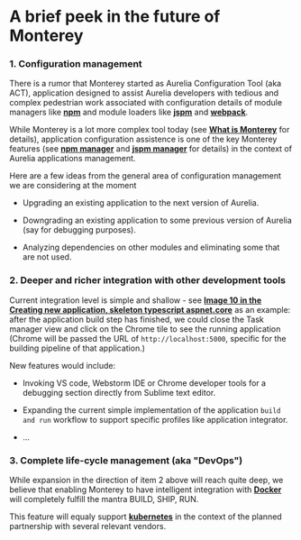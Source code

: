 # A brief peek in the future of Monterey

### 1. Configuration management
There is a rumor that Monterey started as Aurelia Configuration Tool (aka ACT), application designed to assist Aurelia developers with tedious and complex pedestrian work associated with configuration details of module managers like **[npm](https://www.npmjs.com/)** and module loaders like **[jspm](http://jspm.io/)** and **[webpack](http://webpack.github.io/docs/)**.

While Monterey is a lot more complex tool today (see **[What is Monterey](../introduction/what_is_monterey.html)** for details), application configuration assistence is one of the key Monterey features (see **[npm manager](../features/npm_manager.html)** and **[jspm manager](../features/jspm_manager.html)** for details) in the context of Aurelia applications management.

Here are a few ideas from the general area of configuration management we are considering at the moment

- Upgrading an existing application to the next version of Aurelia.

- Downgrading an existing application to some previous version of Aurelia (say for debugging purposes).

- Analyzing dependencies on other modules and eliminating some that are not used.

### 2. Deeper and richer integration with other development tools
Current integration level is simple and shallow - see **[Image 10 in the Creating new application, skeleton typescript aspnet.core](../creating_new_application/skeleton-typescript-aspnetcore.html)** as an example: after the application build step has finished, we could close the Task manager view and click on the Chrome tile to see the running application (Chrome will be passed the URL of `http://localhost:5000`, specific for the building pipeline of that application.)

New features would include:

- Invoking VS code, Webstorm IDE or Chrome developer tools for a debugging section directly from Sublime text editor.

- Expanding the current simple implementation of the application `build and run` workflow to support specific profiles like application integrator.

- ...

### 3. Complete life-cycle management (aka "DevOps")

While expansion in the direction of item 2 above will reach quite deep, we believe that enabling Monterey to have intelligent integration with **[Docker](https://www.docker.com/)** will completely fulfill the mantra BUILD, SHIP, RUN. 

This feature will equaly support **[kubernetes](http://kubernetes.io/)** in the context of the planned partnership with several relevant vendors.




